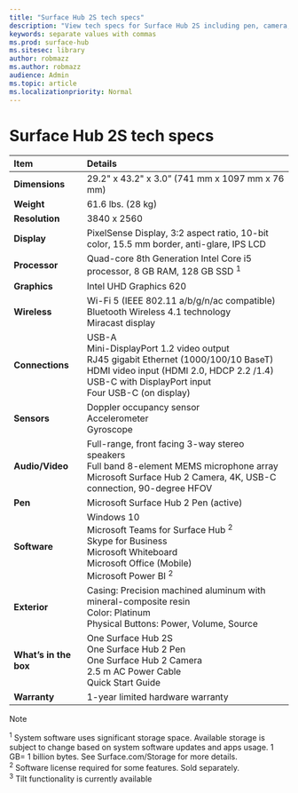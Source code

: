 ```yaml
---
title: "Surface Hub 2S tech specs"
description: "View tech specs for Surface Hub 2S including pen, camera, and optional mobile battery specifications."
keywords: separate values with commas
ms.prod: surface-hub
ms.sitesec: library
author: robmazz
ms.author: robmazz
audience: Admin
ms.topic: article
ms.localizationpriority: Normal
---
```


# Surface Hub 2S tech specs

|**Item**|**Details**|
|:------ |:--------- |
|**Dimensions**| 29.2" x 43.2" x 3.0” (741 mm x 1097 mm x 76 mm) |
|**Weight**| 61.6 lbs. (28 kg) |
|**Resolution**| 3840 x 2560 |
|**Display**| PixelSense Display, 3:2 aspect ratio, 10-bit color, 15.5 mm border, anti-glare, IPS LCD |
|**Processor**| Quad-core 8th Generation Intel Core i5 processor, 8 GB RAM, 128 GB SSD <sup>1</sup> |
|**Graphics**| Intel UHD Graphics 620 |
|**Wireless**| Wi-Fi 5 (IEEE 802.11 a/b/g/n/ac compatible) Bluetooth Wireless 4.1 technology <br> Miracast display |
|**Connections**| USB-A <br> Mini-DisplayPort 1.2 video output <br> RJ45 gigabit Ethernet (1000/100/10 BaseT) <br> HDMI video input (HDMI 2.0, HDCP 2.2 /1.4) <br> USB-C with DisplayPort input <br> Four USB-C (on display) |
|**Sensors**| Doppler occupancy sensor <br> Accelerometer <br> Gyroscope |
|**Audio/Video**| Full-range, front facing 3-way stereo speakers <br> Full band 8-element MEMS microphone array <br> Microsoft Surface Hub 2 Camera, 4K, USB-C connection, 90-degree HFOV |
|**Pen**| Microsoft Surface Hub 2 Pen (active) |
|**Software**| Windows 10 <br> Microsoft Teams for Surface Hub <sup>2</sup> <br> Skype for Business <br> Microsoft Whiteboard <br> Microsoft Office (Mobile) <br> Microsoft Power BI <sup>2</sup> |
|**Exterior**| Casing: Precision machined aluminum with mineral-composite resin <br> Color: Platinum <br> Physical Buttons: Power, Volume, Source |
|**What’s in the box**| One Surface Hub 2S <br> One Surface Hub 2 Pen  <br> One Surface Hub 2 Camera <br> 2.5 m AC Power Cable <br> Quick Start Guide |
|**Warranty**| 1-year limited hardware warranty |

> [!NOTE]
> <sup>1</sup> System software uses significant storage space. Available storage is subject to change based on system software updates and apps usage. 1 GB= 1 billion bytes. See Surface.com/Storage for more details. <br> <sup>2</sup> Software license required for some features. Sold separately.<br> <sup>3</sup> Tilt functionality is currently available
